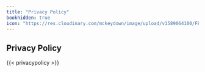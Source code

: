 ```yaml
---
title: "Privacy Policy"
bookhidden: true
icon: "https://res.cloudinary.com/mckeydown/image/upload/v1589064100/FB7m361.png"
---
```


## Privacy Policy

{{< privacypolicy >}}
